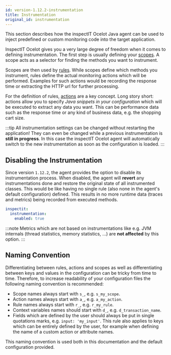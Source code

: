```yaml
---
id: version-1.12.2-instrumentation
title: Instrumentation
original_id: instrumentation
---
```

This section describes how the inspectIT Ocelot Java agent can be used to inject predefined or custom monitoring code into the target application.

InspectIT Ocelot gives you a very large degree of freedom when it comes to defining instrumentation.
The first step is usually defining your [scopes](instrumentation/scopes.md). A scope acts as a selector for finding the methods you want to instrument.

Scopes are then used by [rules](instrumentation/rules.md). While scopes define which methods you instrument, rules define the actual monitoring actions which will be performed. Examples for such actions would be recording the response time or extracting the HTTP url for further processing.

For the definition of rules, [actions](instrumentation/rules.md#actions) are a key concept.
Long story short: actions allow you to specify _Java snippets in your configuration_ which will be executed to extract any data you want. This can be performance data such as the response time or any kind of business data, e.g. the shopping cart size.

:::tip
All instrumentation settings can be changed without restarting the application!
They can even be changed while a previous instrumentation is **still in progress**. In this case the inspectIT Ocelot agent will automatically switch to the new instrumentation as soon as the configuration is loaded.
:::

## Disabling the Instrumentation

Since version `1.12.2`, the agent provides the option to disable its instrumentation process.
When disabled, the agent will **revert** any instrumentations done and restore the original state of all instrumented classes.
This would be like having no single rule (also none in the agent's default configuration) defined.
This results in no more runtime data (traces and metrics) being recorded from executed methods.

```yaml
inspectit:
  instrumentation:
    enabled: true
```

:::note
Metrics which are not based on instrumentations like e.g. JVM internals (thread statistics, memory statistics, ...) are **not affected** by this option.
:::

## Naming Convention
Differentiating between rules, actions and scopes as well as differentiating between keys and values
in the configuration can be tricky from time to time.
Therefore, to increase readability of your configuration files the following naming convention is recommended:

* Scope names always start with `s_`, e.g. `s_my_scope`.
* Action names always start with `a_`, e.g. `a_my_action`.
* Rule names always start with `r_`, e.g. `r_my_rule`.
* Context variables names should start with `d_`, e.g. `d_transaction_name`.
* Fields which are defined by the user should always be put in single quotations marks, e.g. `input: 'my_input'`. This rule also applies to keys which
  can be entirely defined by the user, for example when defining the name of a custom action or attribute names.

This naming convention is used both in this documentation and the default configuration provided.

